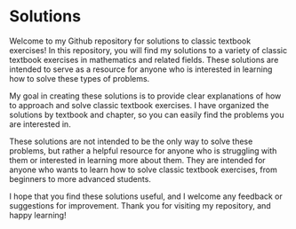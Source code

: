 # Solutions
Welcome to my Github repository for solutions to classic textbook exercises! In this repository, you will find my solutions to a variety of classic textbook exercises in mathematics and related fields. These solutions are intended to serve as a resource for anyone who is interested in learning how to solve these types of problems.

My goal in creating these solutions is to provide clear explanations of how to approach and solve classic textbook exercises. I have organized the solutions by textbook and chapter, so you can easily find the problems you are interested in.

These solutions are not intended to be the only way to solve these problems, but rather a helpful resource for anyone who is struggling with them or interested in learning more about them. They are intended for anyone who wants to learn how to solve classic textbook exercises, from beginners to more advanced students.

I hope that you find these solutions useful, and I welcome any feedback or suggestions for improvement. Thank you for visiting my repository, and happy learning!
